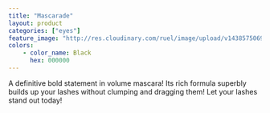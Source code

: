 ```yaml
---
title: "Mascarade"
layout: product
categories: ["eyes"]
feature_image: "http://res.cloudinary.com/ruel/image/upload/v1438575069/fs/no-image.jpg"
colors:
    - color_name: Black
      hex: 000000
---
```

A definitive bold statement in volume mascara! Its rich formula superbly builds up your lashes without clumping and dragging them! Let your lashes stand out today!